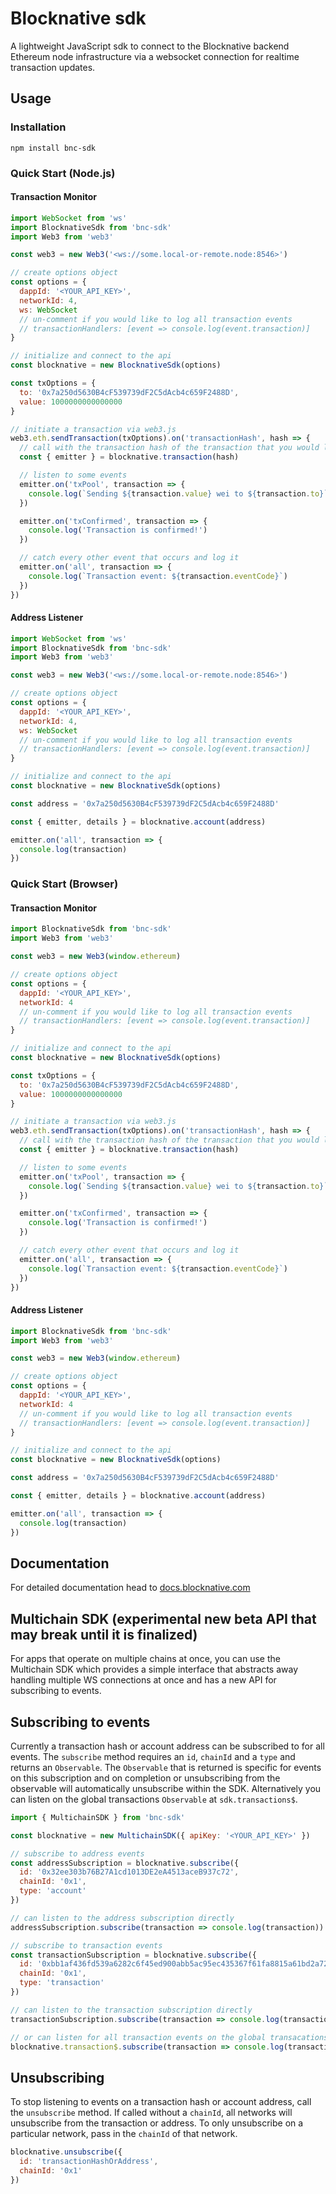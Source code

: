 # Blocknative sdk

A lightweight JavaScript sdk to connect to the Blocknative backend Ethereum node infrastructure via a websocket connection for realtime transaction updates.

## Usage

### Installation

`npm install bnc-sdk`

### Quick Start (Node.js)

#### Transaction Monitor

```javascript
import WebSocket from 'ws'
import BlocknativeSdk from 'bnc-sdk'
import Web3 from 'web3'

const web3 = new Web3('<ws://some.local-or-remote.node:8546>')

// create options object
const options = {
  dappId: '<YOUR_API_KEY>',
  networkId: 4,
  ws: WebSocket
  // un-comment if you would like to log all transaction events
  // transactionHandlers: [event => console.log(event.transaction)]
}

// initialize and connect to the api
const blocknative = new BlocknativeSdk(options)

const txOptions = {
  to: '0x7a250d5630B4cF539739dF2C5dAcb4c659F2488D',
  value: 1000000000000000
}

// initiate a transaction via web3.js
web3.eth.sendTransaction(txOptions).on('transactionHash', hash => {
  // call with the transaction hash of the transaction that you would like to receive status updates for
  const { emitter } = blocknative.transaction(hash)

  // listen to some events
  emitter.on('txPool', transaction => {
    console.log(`Sending ${transaction.value} wei to ${transaction.to}`)
  })

  emitter.on('txConfirmed', transaction => {
    console.log('Transaction is confirmed!')
  })

  // catch every other event that occurs and log it
  emitter.on('all', transaction => {
    console.log(`Transaction event: ${transaction.eventCode}`)
  })
})
```

#### Address Listener

```javascript
import WebSocket from 'ws'
import BlocknativeSdk from 'bnc-sdk'
import Web3 from 'web3'

const web3 = new Web3('<ws://some.local-or-remote.node:8546>')

// create options object
const options = {
  dappId: '<YOUR_API_KEY>',
  networkId: 4,
  ws: WebSocket
  // un-comment if you would like to log all transaction events
  // transactionHandlers: [event => console.log(event.transaction)]
}

// initialize and connect to the api
const blocknative = new BlocknativeSdk(options)

const address = '0x7a250d5630B4cF539739dF2C5dAcb4c659F2488D'

const { emitter, details } = blocknative.account(address)

emitter.on('all', transaction => {
  console.log(transaction)
})
```

### Quick Start (Browser)

#### Transaction Monitor

```javascript
import BlocknativeSdk from 'bnc-sdk'
import Web3 from 'web3'

const web3 = new Web3(window.ethereum)

// create options object
const options = {
  dappId: '<YOUR_API_KEY>',
  networkId: 4
  // un-comment if you would like to log all transaction events
  // transactionHandlers: [event => console.log(event.transaction)]
}

// initialize and connect to the api
const blocknative = new BlocknativeSdk(options)

const txOptions = {
  to: '0x7a250d5630B4cF539739dF2C5dAcb4c659F2488D',
  value: 1000000000000000
}

// initiate a transaction via web3.js
web3.eth.sendTransaction(txOptions).on('transactionHash', hash => {
  // call with the transaction hash of the transaction that you would like to receive status updates for
  const { emitter } = blocknative.transaction(hash)

  // listen to some events
  emitter.on('txPool', transaction => {
    console.log(`Sending ${transaction.value} wei to ${transaction.to}`)
  })

  emitter.on('txConfirmed', transaction => {
    console.log('Transaction is confirmed!')
  })

  // catch every other event that occurs and log it
  emitter.on('all', transaction => {
    console.log(`Transaction event: ${transaction.eventCode}`)
  })
})
```

#### Address Listener

```javascript
import BlocknativeSdk from 'bnc-sdk'
import Web3 from 'web3'

const web3 = new Web3(window.ethereum)

// create options object
const options = {
  dappId: '<YOUR_API_KEY>',
  networkId: 4
  // un-comment if you would like to log all transaction events
  // transactionHandlers: [event => console.log(event.transaction)]
}

// initialize and connect to the api
const blocknative = new BlocknativeSdk(options)

const address = '0x7a250d5630B4cF539739dF2C5dAcb4c659F2488D'

const { emitter, details } = blocknative.account(address)

emitter.on('all', transaction => {
  console.log(transaction)
})
```

## Documentation

For detailed documentation head to [docs.blocknative.com](https://docs.blocknative.com/notify-sdk)

## Multichain SDK (experimental new beta API that may break until it is finalized)

For apps that operate on multiple chains at once, you can use the Multichain SDK which provides a simple interface that abstracts away handling multiple WS connections at once and has a new API for subscribing to events.

## Subscribing to events

Currently a transaction hash or account address can be subscribed to for all events. The `subscribe` method requires an `id`, `chainId` and a `type` and returns an `Observable`. The `Observable` that is returned is specific for events on this subscription and on completion or unsubscribing from the observable will automatically unsubscribe within the SDK. Alternatively you can listen on the global transactions `Observable` at `sdk.transactions$`.

```javascript
import { MultichainSDK } from 'bnc-sdk'

const blocknative = new MultichainSDK({ apiKey: '<YOUR_API_KEY>' })

// subscribe to address events
const addressSubscription = blocknative.subscribe({
  id: '0x32ee303b76B27A1cd1013DE2eA4513aceB937c72',
  chainId: '0x1',
  type: 'account'
})

// can listen to the address subscription directly
addressSubscription.subscribe(transaction => console.log(transaction))

// subscribe to transaction events
const transactionSubscription = blocknative.subscribe({
  id: '0xbb1af436fd539a6282c6f45ed900abb5ac95ec435367f61fa8815a61bd2a7211',
  chainId: '0x1',
  type: 'transaction'
})

// can listen to the transaction subscription directly
transactionSubscription.subscribe(transaction => console.log(transaction))

// or can listen for all transaction events on the global transacations$ observable
blocknative.transaction$.subscribe(transaction => console.log(transaction))
```

## Unsubscribing

To stop listening to events on a transaction hash or account address, call the `unsubscribe` method. If called without a `chainId`, all networks will unsubscribe from the transaction or address. To only unsubscribe on a particular network, pass in the `chainId` of that network.

```javascript
blocknative.unsubscribe({
  id: 'transactionHashOrAddress',
  chainId: '0x1'
})
```
